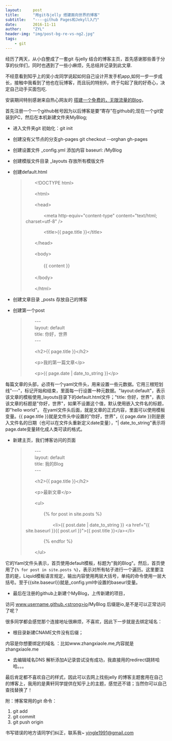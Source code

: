 ```yaml
---
layout:     post
title:      "用git与jelly 搭建面向世界的博客"
subtitle:   "----github Pages和Jekyll入门"
date:       2016-11-11
author:     "ZYL"
header-img: "img/post-bg-re-vs-ng2.jpg"
tags:
    - git
---
```


经历了两天，从小白整成了一套git 与jelly 结合的博客主页，首先感谢那些善于分享的伙伴们，同时也遇到了一些小麻烦，先总结并记录到此文章.

不经意看到知乎上的吴小龙同学说起如何自己设计开发手机app,如何一步一步成长，接触中我看到了他也在玩博客，而且玩的特别6，终于勾起了我的好奇心，决定自己动手买面包吃.

安装期间特别感谢来自热心网友的 [搭建一个免费的，无限流量的Blog](http://www.ruanyifeng.com/blog/2012/08/blogging_with_jekyll.html)，

首先注册一个一个github帐号因为以后博客是要“寄存”在github的;现在一个git安装到PC，然后在本机新建文件夹MyBlog;

- 进入文件夹git 初始化：git init
- 创建没有父节点的分支gh-pages git checkout --orghan gh-pages
- 创建设置文件 _config.yml 添加内容 baseurl: /MyBlog
- 创建模版文件目录 _layouts 存放所有模版文件
- 创建default.html 
    <div>
    <blockquote>
    
    <p>　　&lt;!DOCTYPE html&gt;</p>
    
    <p>　　&lt;html&gt;</p>
    
    <p>　　&lt;head&gt;</p>
    
    <p>　　　　&lt;meta http-equiv="content-type" content="text/html; charset=utf-8" /&gt;</p>
    
    <p>　　　　&lt;title&gt;{{ page.title }}&lt;/title&gt;</p>
    
    <p>　　&lt;/head&gt;</p>
    
    <p>　　&lt;body&gt;<br>
     <br>
    　　　　{{ content }}<br>
      <br>
    　　&lt;/body&gt;</p>
    
    <p>　　&lt;/html&gt;</p>
    
    </blockquote>
    </div>
- 创建文章目录 _posts 存放自己的博客
- 创建第一个post
    <blockquote>
    
    <p>　　---<br>
    　　layout: default<br>
    　　title: 你好，世界<br>
    　　---</p>
    
    <p>　　&lt;h2&gt;{{ page.title }}&lt;/h2&gt;</p>
    
    <p>　　&lt;p&gt;我的第一篇文章&lt;/p&gt;</p>
    
    <p>　　&lt;p&gt;{{ page.date | date_to_string }}&lt;/p&gt;</p>
    
    </blockquote>

每篇文章的头部，必须有一个yaml文件头，用来设置一些元数据。它用三根短划线"---"，标记开始和结束，里面每一行设置一种元数据。"layout:default"，表示该文章的模板使用_layouts目录下的default.html文件；"title: 你好，世界"，表示该文章的标题是"你好，世界"，如果不设置这个值，默认使用嵌入文件名的标题，即"hello world"。
在yaml文件头后面，就是文章的正式内容，里面可以使用模板变量。{{ page.title }}就是文件头中设置的"你好，世界"，{{ page.date }}则是嵌入文件名的日期（也可以在文件头重新定义date变量），"| date_to_string"表示将page.date变量转化成人类可读的格式。

- 新建主页，我们博客访问的页面

    <div>
    <blockquote>
    <p>　　---<br>
    　　layout: default<br>
    　　title: 我的Blog<br>
    　　---</p>
    <p>　　&lt;h2&gt;{{ page.title }}&lt;/h2&gt;</p>
    <p>　　&lt;p&gt;最新文章&lt;/p&gt;</p>
    <p>　　&lt;ul&gt; </p>
    <p>　　　　{% for post in site.posts %}  </p>
    <p>　　　　　　&lt;li&gt;{{ post.date | date_to_string }} &lt;a href="{{ site.baseurl }}{{ post.url }}"&gt;{{ post.title }}&lt;/a&gt;&lt;/li&gt;</p>
    <p>　　　　{% endfor %}</p>
    <p>　　&lt;/ul&gt;</p>
    </blockquote>
    </div>
它的Yaml文件头表示，首页使用default模板，标题为"我的Blog"。然后，首页使用了`{% for post in site.posts %}`，表示对所有帖子进行一个遍历。这里要注意的是，Liquid模板语言规定，输出内容使用两层大括号，单纯的命令使用一层大括号。至于{{site.baseurl}}就是_config.yml中设置的baseurl变量。

- 最后在注册的github上新建个MyBlog，上传新建的项目，

访问
www.username.github.<strong>io</strong>/MyBlog 后缀是io,是不是可以正常访问了呢？

很多同学都会感觉那个连接地址很麻烦，不喜欢，因此下一步就是去绑定域名：

- 根目录新建CNAME文件没有后缀；
 	
内容是你想要绑定的域名 ：比如www.zhangxiaole.me,内容就是zhangxiaole.me

- 去编辑域名DNS 解析添加A记录尝试没有成功，我直接用的redirect跳转哈哈。。。


最后肯定都不喜欢自己的样式，因此可以去网上找些jelly 的博客主题套用在自己的博客上，我用的是黄轩同学提供在知乎上的主题，感觉还不错；当然你可以自己查找替换了！

附：博客常用的git 命令：

1. git add
2. git commit
3. git push origin

书写错误的地方请同学们纠正，联系我~
yingle1991@gmail.com